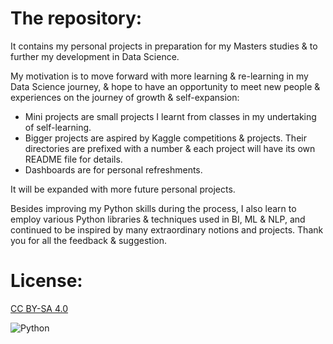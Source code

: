 # The repository:

It contains my personal projects in preparation for my Masters studies & to further my development in Data Science.

My motivation is to move forward with more learning & re-learning in my Data Science journey, & hope to have an opportunity to meet new people & experiences on the journey of growth & self-expansion:
- Mini projects are small projects I learnt from classes in my undertaking of self-learning.
- Bigger projects are aspired by Kaggle competitions & projects. Their directories are prefixed with a number & each project will have its own README file for details.
- Dashboards are for personal refreshments.

It will be expanded with more future personal projects.

Besides improving my Python skills during the process, I also learn to employ various Python libraries & techniques used in BI, ML & NLP, and continued to be inspired by many extraordinary notions and projects. Thank you for all the feedback & suggestion.

# License:
[CC BY-SA 4.0](https://creativecommons.org/licenses/by-sa/4.0/)

![Python](https://img.shields.io/badge/python-3670A0?style=for-the-badge&logo=python&logoColor=ffdd54)






